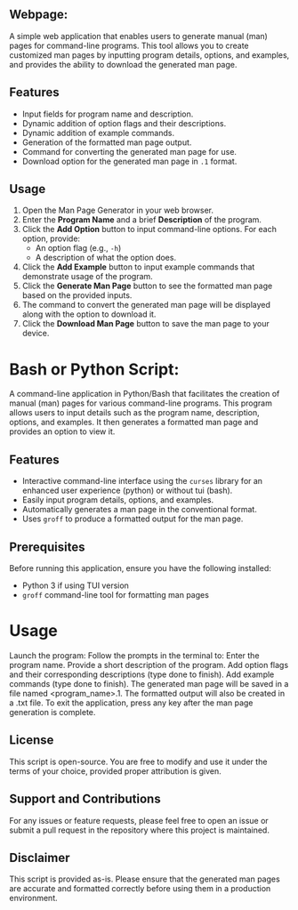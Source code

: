 ## Webpage:

A simple web application that enables users to generate manual (man) pages for command-line programs. This tool allows you to create customized man pages by inputting program details, options, and examples, and provides the ability to download the generated man page.

## Features

- Input fields for program name and description.
- Dynamic addition of option flags and their descriptions.
- Dynamic addition of example commands.
- Generation of the formatted man page output.
- Command for converting the generated man page for use.
- Download option for the generated man page in `.1` format.

## Usage

1. Open the Man Page Generator in your web browser.
2. Enter the **Program Name** and a brief **Description** of the program.
3. Click the **Add Option** button to input command-line options. For each option, provide:
   - An option flag (e.g., `-h`)
   - A description of what the option does.
4. Click the **Add Example** button to input example commands that demonstrate usage of the program.
5. Click the **Generate Man Page** button to see the formatted man page based on the provided inputs.
6. The command to convert the generated man page will be displayed along with the option to download it.
7. Click the **Download Man Page** button to save the man page to your device.


# Bash or Python Script:

A command-line application in Python/Bash that facilitates the creation of manual (man) pages for various command-line programs. This program allows users to input details such as the program name, description, options, and examples. It then generates a formatted man page and provides an option to view it.

## Features

- Interactive command-line interface using the `curses` library for an enhanced user experience (python) or without tui (bash).
- Easily input program details, options, and examples.
- Automatically generates a man page in the conventional format.
- Uses `groff` to produce a formatted output for the man page.

## Prerequisites

Before running this application, ensure you have the following installed:

- Python 3 if using TUI version
- `groff` command-line tool for formatting man pages

# Usage
Launch the program:
Follow the prompts in the terminal to:
Enter the program name.
Provide a short description of the program.
Add option flags and their corresponding descriptions (type done to finish).
Add example commands (type done to finish).
The generated man page will be saved in a file named <program_name>.1.
The formatted output will also be created in a .txt file.
To exit the application, press any key after the man page generation is complete.

## License

This script is open-source. You are free to modify and use it under the terms of your choice, provided proper attribution is given.

## Support and Contributions

For any issues or feature requests, please feel free to open an issue or submit a pull request in the repository where this project is maintained.

## Disclaimer

This script is provided as-is. Please ensure that the generated man pages are accurate and formatted correctly before using them in a production environment.
